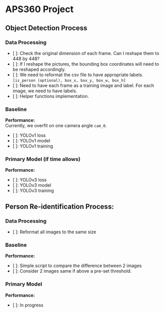 # APS360 Project
## Object Detection Process
### Data Processing
- [ ]: Check the original dimension of each frame. Can I reshape them to 448 by 448?   
- [ ]: If I reshape the pictures, the bounding box coordinates will need to be reshaped accordingly.  
- [ ]: We need to reformat the csv file to have appropriate labels. `[is_person (optional), box_x, box_y, box_w, box_h]`  
- [ ]: Need to have each frame as a training image and label. For each image, we need to have labels.  
- [ ]: Helper functions implementation.

### Baseline 
**Performance:**  
Currently, we overfit on one camera angle `cam_0`.  
- [ ]: YOLOv1 loss  
- [ ]: YOLOv1 model  
- [ ]: YOLOv1 training

### Primary Model (if time allows)
**Performance:**  
- [ ]: YOLOv3 loss  
- [ ]: YOLOv3 model  
- [ ]: YOLOv3 training

## Person Re-identification Process:
### Data Processing
- [ ]: Reformat all images to the same size

### Baseline
**Performance:**  
- [ ]: Simple script to compare the difference between 2 images
- [ ]: Consider 2 images same if above a pre-set threshold.

### Primary Model
**Performance:**  
- [ ]: In progress


